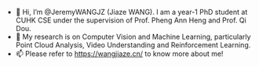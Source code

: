 - 👋 Hi, I’m @JeremyWANGJZ (Jiaze WANG). I am a year-1 PhD student at CUHK CSE under the supervision of Prof. Pheng Ann Heng and Prof. Qi Dou.
- 👀 My research is on Computer Vision and Machine Learning, particularly Point Cloud Analysis, Video Understanding and Reinforcement Learning.
- 📫 Please refer to https://wangjiaze.cn/ to know more about me!

<!---
JeremyWANGJZ/JeremyWANGJZ is a ✨ special ✨ repository because its `README.md` (this file) appears on your GitHub profile.
You can click the Preview link to take a look at your changes.
--->
